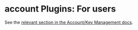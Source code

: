 # account Plugins: For users

See the [relevant section in the Account/Key Management docs](../../../../Account-Key-Management/Quorum/account-Plugins/Overview).